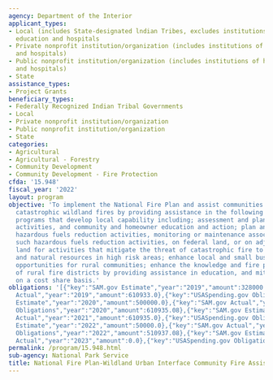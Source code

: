 ```yaml
---
agency: Department of the Interior
applicant_types:
- Local (includes State-designated lndian Tribes, excludes institutions of higher
  education and hospitals
- Private nonprofit institution/organization (includes institutions of higher education
  and hospitals)
- Public nonprofit institution/organization (includes institutions of higher education
  and hospitals)
- State
assistance_types:
- Project Grants
beneficiary_types:
- Federally Recognized Indian Tribal Governments
- Local
- Private nonprofit institution/organization
- Public nonprofit institution/organization
- State
categories:
- Agricultural
- Agricultural - Forestry
- Community Development
- Community Development - Fire Protection
cfda: '15.948'
fiscal_year: '2022'
layout: program
objective: 'To implement the National Fire Plan and assist communities at risk from
  catastrophic wildland fires by providing assistance in the following areas: community
  programs that develop local capability including; assessment and planning, mitigation
  activities, and community and homeowner education and action; plan and implement
  hazardous fuels reduction activities, monitoring or maintenance associated with
  such hazardous fuels reduction activities, on federal land, or on adjacent nonfederal
  land for activities that mitigate the threat of catastrophic fire to communities
  and natural resources in high risk areas; enhance local and small business employment
  opportunities for rural communities; enhance the knowledge and fire protection capability
  of rural fire districts by providing assistance in education, and mitigation methods
  on a cost share basis.'
obligations: '[{"key":"SAM.gov Estimate","year":"2019","amount":328000.0},{"key":"SAM.gov
  Actual","year":"2019","amount":610933.0},{"key":"USASpending.gov Obligations","year":"2019","amount":610935.08},{"key":"SAM.gov
  Estimate","year":"2020","amount":500000.0},{"key":"SAM.gov Actual","year":"2020","amount":610935.0},{"key":"USASpending.gov
  Obligations","year":"2020","amount":610935.08},{"key":"SAM.gov Estimate","year":"2021","amount":500000.0},{"key":"SAM.gov
  Actual","year":"2021","amount":610935.0},{"key":"USASpending.gov Obligations","year":"2021","amount":610935.08},{"key":"SAM.gov
  Estimate","year":"2022","amount":50000.0},{"key":"SAM.gov Actual","year":"2022","amount":510937.0},{"key":"USASpending.gov
  Obligations","year":"2022","amount":510937.08},{"key":"SAM.gov Estimate","year":"2023","amount":1000000.0},{"key":"SAM.gov
  Actual","year":"2023","amount":0.0},{"key":"USASpending.gov Obligations","year":"2023","amount":-20000.0}]'
permalink: /program/15.948.html
sub-agency: National Park Service
title: National Fire Plan-Wildland Urban Interface Community Fire Assistance
---
```

